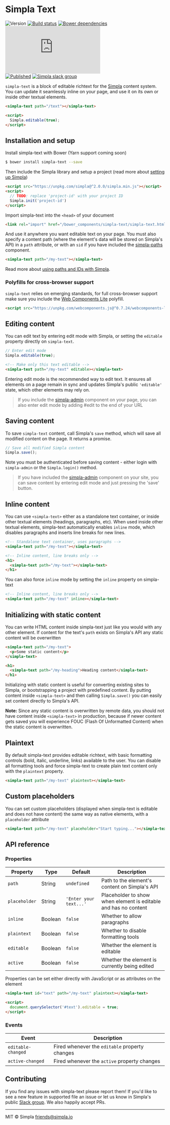 # Simpla Text
![Version][bower-badge] [![Build status][travis-badge]][travis-url] [![Bower dependencies][bowerdeps-badge]][bowerdeps-url] ![Size][size-badge] <br> 
[![Published][webcomponents-badge]][webcomponents-url] [![Simpla slack group][slack-badge]][slack-url]

`simpla-text` is a block of editable richtext for the [Simpla](https://www.simpla.io) content system. You can update it seamlessly inline on your page, and use it on its own or inside other textual elements.

<!---
```
<custom-element-demo>
  <template>
    <script src="../webcomponentsjs/webcomponents-lite.js"></script>
    <link rel="import" href="simpla-text.html">

    <script src="https://unpkg.com/simpla@2.0.0-preview/simpla.js"></script>
    <script>
      Simpla.init('local');
    </script>
    <next-code-block></next-code-block>
  </template>
</custom-element-demo>
```
-->
```html
<simpla-text path="/text"></simpla-text>

<script>
  Simpla.editable(true);
</script>
```

## Installation and setup

Install simpla-text with Bower (Yarn support coming soon)

```sh
$ bower install simpla-text --save
```

Then include the Simpla library and setup a project (read more about [setting up Simpla](https://www.simpla.io/docs/guides/get-started))

```html
<script src="https://unpkg.com/simpla@^2.0.0/simpla.min.js"></script>
<script>
  // TODO: replace 'project-id' with your project ID
  Simpla.init('project-id')
</script>
```

Import simpla-text into the `<head>` of your document

```html
<link rel="import" href="/bower_components/simpla-text/simpla-text.html" async>
```

And use it anywhere you want editable text on your page. You must also specify a content path (where the element's data will be stored on Simpla's API) in a `path` attribute, or with an `sid` if you have included the [simpla-paths](https://github.com/SimplaElements/simpla-paths) component.

```html
<simpla-text path="/my-text"></simpla-text>
```

Read more about [using paths and IDs with Simpla](https://www.simpla.io/docs/guides/structuring-data).

### Polyfills for cross-browser support

`simpla-text` relies on emerging standards, for full cross-browser support make sure you include the [Web Components Lite](https://github.com/webcomponents/webcomponentsjs) polyfill.

```html
<script src="https://unpkg.com/webcomponents.js@^0.7.24/webcomponents-lite.min.js"></script>
```

## Editing content

You can edit text by entering edit mode with Simpla, or setting the `editable` property directly on `simpla-text`.

```js
// Enter edit mode
Simpla.editable(true);
```

```html
<!-- Make only this text editable -->
<simpla-text path="/my-text" editable></simpla-text>
```

Entering edit mode is the recommended way to edit text. It ensures all elements on a page remain in sync and updates Simpla's public `'editable'` state, which other elements may rely on.

> If you include the [simpla-admin](https://webcomponents.org/element/SimplaElements/simpla-admin) component on your page, you can also enter edit mode by adding #edit to the end of your URL

## Saving content

To save `simpla-text` content, call Simpla's `save` method, which will save all modified content on the page. It returns a promise.

```js
// Save all modified Simpla content
Simpla.save();
```

Note you must be authenticated before saving content - either login with `simpla-admin` or the `Simpla.login()` method.

> If you have included the [simpla-admin](http://webcomponents.org/element/SimplaElements/simpla-admin) component on your site, you can save content by entering edit mode and just pressing the 'save' button.

## Inline content

You can use `<simpla-text>` either as a standalone text container, or inside other textual elements (headings, paragraphs, etc). When used inside other textual elements, simpla-text automatically enables `inline` mode, which disables paragraphs and inserts line breaks for new lines.

```html
<!-- Standalone text container, uses paragraphs -->
<simpla-text path="/my-text"></simpla-text>

<!-- Inline content, line breaks only -->
<h1>
  <simpla-text path="/my-text"></simpla-text>
</h1>
```

You can also force `inline` mode by setting the `inline` property on simpla-text

```html
<!-- Inline content, line breaks only -->
<simpla-text path="/my-text" inline></simpla-text>
```

## Initializing with static content

You can write HTML content inside simpla-text just like you would with any other element. If content for the text's `path` exists on Simpla's API any static content will be overwritten

```html
<simpla-text path="/my-text">
  <p>Some static content</p>
</simpla-text>

<h1>
  <simpla-text path="/my-heading">Heading content</simpla-text>
</h1>
```

Initializing with static content is useful for converting existing sites to Simpla, or bootstrapping a project with predefined content. By putting content inside `<simpla-text>` and then calling `Simpla.save()` you can easily set content directly to Simpla's API.

**Note:** Since any static content is overwritten by remote data, you should not have content inside `<simpla-text>` in production, because if newer content gets saved you will experience FOUC (Flash Of Unformatted Content) when the static content is overwritten.

## Plaintext

By default simpla-text provides editable richtext, with basic formatting controls (bold, italic, underline, links) available to the user. You can disable all formatting tools and force simpla-text to create plain text content only with the `plaintext` property.

```html
<simpla-text path="/my-text" plaintext></simpla-text>
```

## Custom placeholders

You can set custom placeholders (displayed when simpla-text is editable and does not have content) the same way as native elements, with a `placeholder` attribute

```html
<simpla-text path="/my-text" placeholder="Start typing..."></simpla-text>
```


## API reference

### Properties

Property      | Type    | Default                | Description                                                  
------------- | ------- | ---------------------- | -----------                                                  
`path`        | String  | `undefined`            | Path to the element's content on Simpla's API                
`placeholder` | String  | `'Enter your text...'` | Placeholder to show when element is editable and has no content 
`inline`      | Boolean | `false`                | Whether to allow paragraphs
`plaintext`   | Boolean | `false`                | Whether to disable formatting tools                         
`editable`    | Boolean | `false`                | Whether the element is editable                                 
`active`      | Boolean | `false`                | Whether the element is currently being edited                                 

Properties can be set either directly with JavaScript or as attributes on the element

```html
<simpla-text id="text" path="/my-text" plaintext></simpla-text> 

<script>
  document.querySelector('#text').editable = true;
</script>
```

### Events

Event              | Description                                    
------------------ | -----------                                    
`editable-changed` | Fired whenever the `editable` property changes 
`active-changed`   | Fired whenever the `active` property changes   

## Contributing

If you find any issues with simpla-text please report them! If you'd like to see a new feature in supported file an issue or let us know in Simpla's public [Slack group](https://slack.simpla.io). We also happily accept PRs. 

---

MIT © Simpla <friends@simpla.io>

[bower-badge]: https://img.shields.io/bower/v/simpla-text.svg
[bowerlicense-badge]: https://img.shields.io/bower/l/simpla-text.svg
[travis-badge]: https://img.shields.io/travis/SimplaElements/simpla-text.svg
[travis-url]: https://travis-ci.org/SimplaElements/simpla-text
[bowerdeps-badge]: https://img.shields.io/gemnasium/SimplaElements/simpla-text.svg
[bowerdeps-url]: https://gemnasium.com/bower/simpla-text
[size-badge]: https://badges.herokuapp.com/size/github/SimplaElements/simpla-text/master/simpla-text.html?gzip=true&color=blue
[webcomponents-badge]: https://img.shields.io/badge/webcomponents.org-published-blue.svg
[webcomponents-url]: https://www.webcomponents.org/element/SimplaElements/simpla-text
[slack-badge]: http://slack.simpla.io/badge.svg
[slack-url]: https://slack.simpla.io

